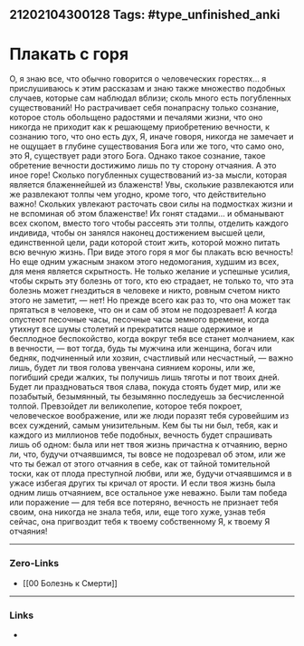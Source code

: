 21202104300128
Tags: #type_unfinished_anki
---
# Плакать с горя

О, я знаю все, что обычно говорится о человеческих горестях... я прислушиваюсь к этим рассказам и знаю также множество подобных случаев, которые сам наблюдал вблизи; сколь много есть погубленных существований! Но растрачивает себя понапрасну только сознание, которое столь обольщено радостями и печалями жизни, что оно никогда не приходит как к решающему приобретению вечности, к сознанию того, что оно есть дух, Я, иначе говоря, никогда не замечает и не ощущает в глубине существования Бога или же того, что само оно, это Я, существует ради этого Бога. Однако такое сознание, такое обретение вечности достижимо лишь по ту сторону отчаяния. А это иное горе! Сколько погубленных существований из-за мысли, которая является блаженнейшей из блаженств! Увы, сколькие развлекаются или же развлекают толпы чем угодно, кроме того, что действительно важно! Скольких увлекают расточать свои силы на подмостках жизни и не вспоминая об этом блаженстве! Их гонят стадами... и обманывают всех скопом, вместо того чтобы рассеять эти толпы, отделить каждого индивида, чтобы он занялся наконец достижением высшей цели, единственной цели, ради которой стоит жить, которой можно питать всю вечную жизнь. При виде этого горя я мог бы плакать всю вечность! Но еще одним ужасным знаком этого недомогания, худшим из всех, для меня является скрытность. Не только желание и успешные усилия, чтобы скрыть эту болезнь от того, кто ею страдает, не только то, что эта болезнь может гнездиться в человеке и никто, ровным счетом никто этого не заметит, — нет! Но прежде всего как раз то, что она может так прятаться в человеке, что он и сам об этом не подозревает! А когда опустеют песочные часы, песочные часы земного времени, когда утихнут все шумы столетий и прекратится наше одержимое и бесплодное беспокойство, когда вокруг тебя все станет молчанием, как в вечности, — вот тогда, будь ты мужчина или женщина, богач или бедняк, подчиненный или хозяин, счастливый или несчастный, — важно лишь, будет ли твоя голова увенчана сиянием короны, или же, погибший среди жалких, ты получишь лишь тяготы и пот твоих дней. Будет ли праздноваться твоя слава, покуда стоять будет мир, или же позабытый, безымянный, ты безымянно последуешь за бесчисленной толпой. Превзойдет ли великолепие, которое тебя покроет, человеческое воображение, или же люди поразят тебя суровейшим из всех суждений, самым унизительным. Кем бы ты ни был, тебя, как и каждого из миллионов тебе подобных, вечность будет спрашивать лишь об одном: была или нет твоя жизнь причастна к отчаянию, верно ли, что, будучи отчаявшимся, ты вовсе не подозревал об этом, или же что ты бежал от этого отчаяния в себе, как от тайной томительной тоски, как от плода преступной любви, или же, будучи отчаявшимся и в ужасе избегая других ты кричал от ярости. И если твоя жизнь была одним лишь отчаянием, все остальное уже неважно. Были там победа или поражение — для тебя все потеряно, вечность не признает тебя своим, она никогда не знала тебя, или, еще того хуже, узнав тебя сейчас, она пригвоздит тебя к твоему собственному Я, к твоему Я отчаяния!

---
### Zero-Links
- [[00 Болезнь к Смерти]]
---
### Links
-